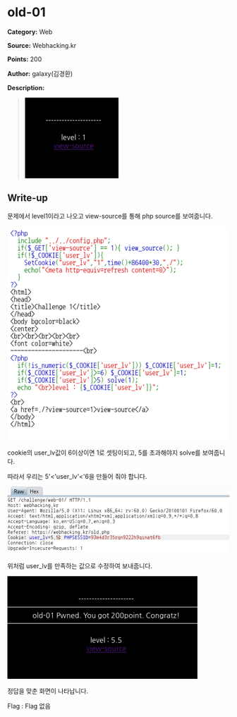 # old-01

**Category:** Web

**Source:** Webhacking.kr

**Points:** 200

**Author:** galaxy(김경환)

**Description:** 

> ![img](resource/prob.png)

## Write-up

문제에서 level1이라고 나오고 view-source를 통해 php source를 보여줍니다.

![img](resource/source.png)

cookie의 user_lv값이 6이상이면 1로 셋팅이되고, 5를 초과해야지 solve를 보여줍니다.

따라서 우리는 5'<'user_lv'<'6을 만들어 줘야 합니다.

![img](resource/user_lv.png)

위처럼 user_lv를 만족하는 값으로 수정하여 보내줍니다.

![img](resource/pwned.png)

정답을 맞춘 화면이 나타납니다.


Flag : Flag 없음